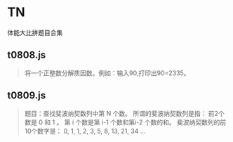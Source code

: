 # TN 
体能大比拼题目合集
## t0808.js
> 将一个正整数分解质因数。例如：输入90,打印出90=2335。
## t0809.js
> 题目：查找斐波纳契数列中第 N 个数。
所谓的斐波纳契数列是指：
前2个数是 0 和 1 。
第 i 个数是第 i-1 个数和第i-2 个数的和。
斐波纳契数列的前10个数字是：
0, 1, 1, 2, 3, 5, 8, 13, 21, 34 …
